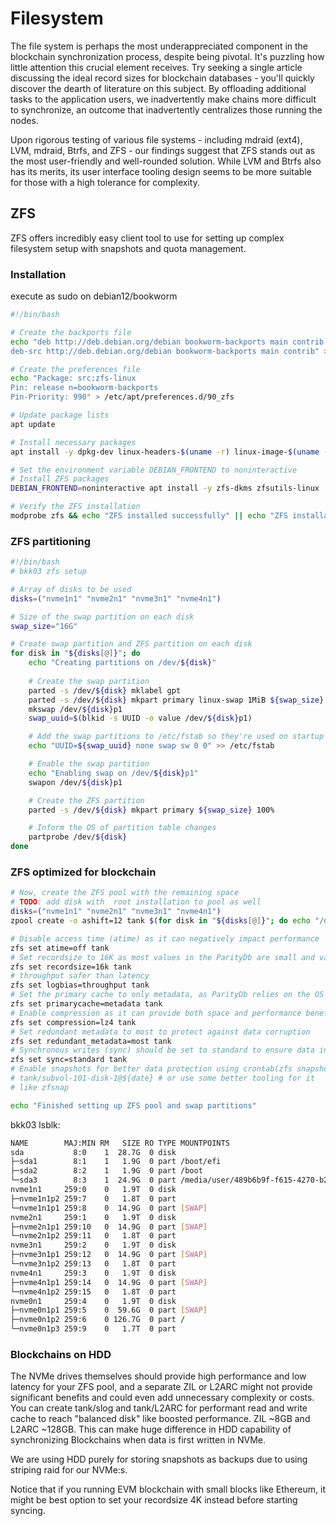 # Filesystem

The file system is perhaps the most underappreciated component in the
blockchain synchronization process, despite being pivotal. It's puzzling how
little attention this crucial element receives. Try seeking a single article
discussing the ideal record sizes for blockchain databases - you'll quickly
discover the dearth of literature on this subject. By offloading additional
tasks to the application users, we inadvertently make chains more difficult to
synchronize, an outcome that inadvertently centralizes those running the nodes.

Upon rigorous testing of various file systems - including mdraid (ext4), LVM,
mdraid, Btrfs, and ZFS - our findings suggest that ZFS stands out as the most
user-friendly and well-rounded solution. While LVM and Btrfs also has its
merits, its user interface tooling design seems to be more suitable for those
with a high tolerance for complexity.

## ZFS

ZFS offers incredibly easy client tool to use for setting up complex filesystem
setup with snapshots and quota management.

### Installation

execute as sudo on debian12/bookworm
```bash
#!/bin/bash

# Create the backports file
echo "deb http://deb.debian.org/debian bookworm-backports main contrib
deb-src http://deb.debian.org/debian bookworm-backports main contrib" > /etc/apt/sources.list.d/bookworm-backports.list

# Create the preferences file
echo "Package: src:zfs-linux
Pin: release n=bookworm-backports
Pin-Priority: 990" > /etc/apt/preferences.d/90_zfs

# Update package lists
apt update

# Install necessary packages
apt install -y dpkg-dev linux-headers-$(uname -r) linux-image-$(uname -r)

# Set the environment variable DEBIAN_FRONTEND to noninteractive
# Install ZFS packages
DEBIAN_FRONTEND=noninteractive apt install -y zfs-dkms zfsutils-linux

# Verify the ZFS installation
modprobe zfs && echo "ZFS installed successfully" || echo "ZFS installation failed"
```

### ZFS partitioning

```bash
#!/bin/bash
# bkk03 zfs setup

# Array of disks to be used
disks=("nvme1n1" "nvme2n1" "nvme3n1" "nvme4n1")

# Size of the swap partition on each disk
swap_size="16G"

# Create swap partition and ZFS partition on each disk
for disk in "${disks[@]}"; do
    echo "Creating partitions on /dev/${disk}"
    
    # Create the swap partition
    parted -s /dev/${disk} mklabel gpt
    parted -s /dev/${disk} mkpart primary linux-swap 1MiB ${swap_size}
    mkswap /dev/${disk}p1
    swap_uuid=$(blkid -s UUID -o value /dev/${disk}p1)

    # Add the swap partitions to /etc/fstab so they're used on startup
    echo "UUID=${swap_uuid} none swap sw 0 0" >> /etc/fstab

    # Enable the swap partition
    echo "Enabling swap on /dev/${disk}p1"
    swapon /dev/${disk}p1

    # Create the ZFS partition
    parted -s /dev/${disk} mkpart primary ${swap_size} 100%

    # Inform the OS of partition table changes
    partprobe /dev/${disk}
done

```

### ZFS optimized for blockchain

```bash
# Now, create the ZFS pool with the remaining space
# TODO: add disk with  root installation to pool as well
disks=("nvme1n1" "nvme2n1" "nvme3n1" "nvme4n1")
zpool create -o ashift=12 tank $(for disk in "${disks[@]}"; do echo "/dev/${disk}p2"; done)

# Disable access time (atime) as it can negatively impact performance
zfs set atime=off tank
# Set recordsize to 16K as most values in the ParityDb are small and values over 16K are rare
zfs set recordsize=16k tank
# throughput safer than latency
zfs set logbias=throughput tank
# Set the primary cache to only metadata, as ParityDb relies on the OS page cache
zfs set primarycache=metadata tank
# Enable compression as it can provide both space and performance benefits
zfs set compression=lz4 tank
# Set redundant metadata to most to protect against data corruption
zfs set redundant_metadata=most tank
# Synchronous writes (sync) should be set to standard to ensure data integrity in case of an unexpected shutdown
zfs set sync=standard tank
# Enable snapshots for better data protection using crontab(zfs snapshot
# tank/subvol-101-disk-1@${date} # or use some better tooling for it
# like zfsnap

echo "Finished setting up ZFS pool and swap partitions"
```

bkk03 lsblk:
```bash
NAME        MAJ:MIN RM   SIZE RO TYPE MOUNTPOINTS
sda           8:0    1  28.7G  0 disk
├─sda1        8:1    1   1.9G  0 part /boot/efi
├─sda2        8:2    1   1.9G  0 part /boot
└─sda3        8:3    1  24.9G  0 part /media/user/489b6b9f-f615-4270-b2c9-9565b9516c00
nvme1n1     259:0    0   1.9T  0 disk
├─nvme1n1p2 259:7    0   1.8T  0 part
└─nvme1n1p1 259:8    0  14.9G  0 part [SWAP]
nvme2n1     259:1    0   1.9T  0 disk
├─nvme2n1p1 259:10   0  14.9G  0 part [SWAP]
└─nvme2n1p2 259:11   0   1.8T  0 part
nvme3n1     259:2    0   1.9T  0 disk
├─nvme3n1p1 259:12   0  14.9G  0 part [SWAP]
└─nvme3n1p2 259:13   0   1.8T  0 part
nvme4n1     259:3    0   1.9T  0 disk
├─nvme4n1p1 259:14   0  14.9G  0 part [SWAP]
└─nvme4n1p2 259:15   0   1.8T  0 part
nvme0n1     259:4    0   1.9T  0 disk
├─nvme0n1p1 259:5    0  59.6G  0 part [SWAP]
├─nvme0n1p2 259:6    0 126.7G  0 part /
└─nvme0n1p3 259:9    0   1.7T  0 part
```

### Blockchains on HDD

The NVMe drives themselves should provide high performance and low latency for
your ZFS pool, and a separate ZIL or L2ARC might not provide significant
benefits and could even add unnecessary complexity or costs. You can create
tank/slog and tank/L2ARC for performant read and write cache to reach
"balanced disk" like boosted performance. ZIL ~8GB and L2ARC ~128GB.
This can make huge difference in HDD capability of synchronizing Blockchains
when data is first written in NVMe.

We are using HDD purely for storing snapshots as backups due to using striping
raid for our NVMe:s.

Notice that if you running EVM blockchain with small blocks like Ethereum, it might 
be best option to set your recordsize 4K instead before starting syncing.
